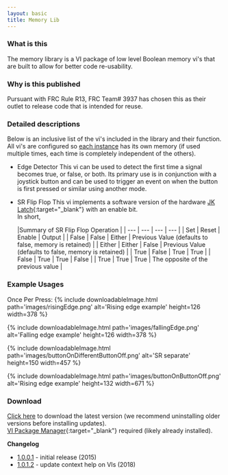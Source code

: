 ```yaml
---
layout: basic
title: Memory Lib
---
```


### What is this

The memory library is a VI package of low level Boolean memory vi's that are built to allow for better code re-usability.

### Why is this published

Pursuant with FRC Rule R13, FRC Team# 3937 has chosen this as their outlet to release code that is intended for reuse.

### Detailed descriptions

Below is an inclusive list of the vi's included in the library and their function. All vi's are configured so <u>each instance</u> has its own memory (if used multiple times, each time is completely independent of the others).
<br/>

* Edge Detector
	This vi can be used to detect the first time a signal becomes true, or false, or both. Its primary use is in conjunction with a joystick button and can be used to trigger an event on when the button is first pressed or similar using another mode.

* SR Flip Flop
	This vi implements a software version of the hardware [JK Latch](https://en.wikipedia.org/wiki/Flip-flop_(electronics)#JK_latch){:target="_blank"} with an enable bit.
	<br/>
	In short,

	|Summary of SR Flip Flop Operation |
	| --- 	 | --- 		| --- 		| --- 		|
	| Set 	 | Reset 	| Enable 	| Output 	|
	| False	 | False	| Either	| Previous Value (defaults to false, memory is retained) |
	| Either | Either	| False		| Previous Value (defaults to false, memory is retained) |
	| True	 | False	| True		| True		|
	| False	 | True		| True		| False		|
	| True	 | True		| True		| The opposite of the previous value |

### Example Usages

Once Per Press:
{% include downloadableImage.html path='images/risingEdge.png' alt='Rising edge example' height=126 width=378 %}

{% include downloadableImage.html path='images/fallingEdge.png' alt='Falling edge example' height=126 width=378 %}

{% include downloadableImage.html path='images/buttonOnDifferentButtonOff.png' alt='SR separate' height=150 width=457 %}

{% include downloadableImage.html path='images/buttonOnButtonOff.png' alt='Rising edge example' height=132 width=671 %}

### Download


<a href="files/memory_library-1.0.1.2.vip" download>Click here</a> to download the latest version (we recommend uninstalling older versions before installing updates).
<br/>
[VI Package Manager](http://www.ni.com/tutorial/12397/en/){:target="_blank"} required (likely already installed).
    


**Changelog**
* [1.0.0.1](files/memory_library-1.0.0.1.vip) - initial release (2015)
* [1.0.1.2](files/memory_library-1.0.1.2.vip) - update context help on VIs (2018)


